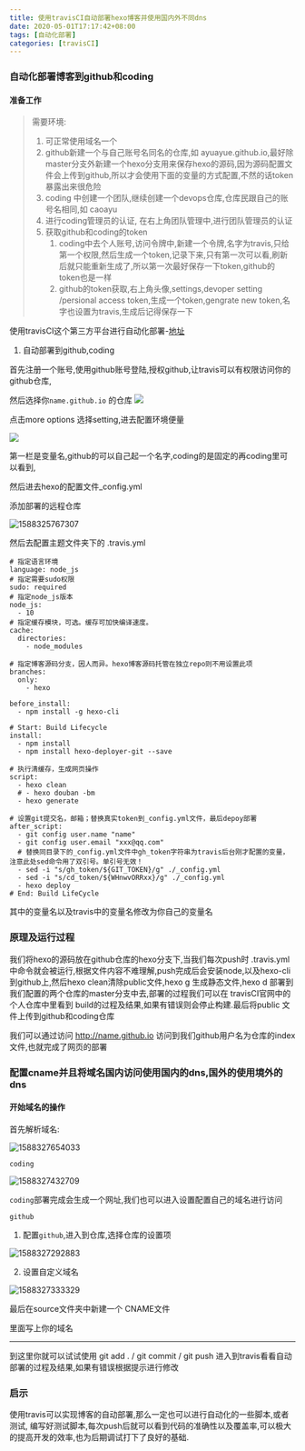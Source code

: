 ```yaml
---
title: 使用travisCI自动部署hexo博客并使用国内外不同dns
date: 2020-05-01T17:17:42+08:00
tags: [自动化部署]
categories: [travisCI]
---
```


### 	自动化部署博客到github和coding

#### 准备工作

>需要环境:
>
>1. 可正常使用域名一个
>2. github新建一个与自己账号名同名的仓库,如 ayuayue.github.io,最好除master分支外新建一个hexo分支用来保存hexo的源码,因为源码配置文件会上传到github,所以才会使用下面的变量的方式配置,不然的话token暴露出来很危险
>3. coding 中创建一个团队,继续创建一个devops仓库,仓库民跟自己的账号名相同,如 caoayu
>4. 进行coding管理员的认证, 在右上角团队管理中,进行团队管理员的认证
>5. 获取github和coding的token
>    1. coding中去个人账号,访问令牌中,新建一个令牌,名字为travis,只给第一个权限,然后生成一个token,记录下来,只有第一次可以看,刷新后就只能重新生成了,所以第一次最好保存一下token,github的token也是一样
>    2. github的token获取,右上角头像,settings,devoper setting /persional access token,生成一个token,gengrate new token,名字也设置为travis,生成后记得保存一下

<!--more-->
使用travisCI这个第三方平台进行自动化部署-[地址]( https://travis-ci.com/ )

1. 自动部署到github,coding

首先注册一个账号,使用github账号登陆,授权github,让travis可以有权限访问你的github仓库,

然后选择你`name.github.io`	的仓库 ![](/images/hexo-travisci/1588325073762.png)

点击more options 选择setting,进去配置环境便量

![](/images/hexo-travisci/1588325188064.png)

第一栏是变量名,github的可以自己起一个名字,coding的是固定的再coding里可以看到,

然后进去hexo的配置文件_config.yml

添加部署的远程仓库

![1588325767307](/images/hexo-travisci/1588325767307.png)

然后去配置主题文件夹下的 .travis.yml

```
# 指定语言环境
language: node_js
# 指定需要sudo权限
sudo: required
# 指定node_js版本
node_js: 
  - 10
# 指定缓存模块，可选。缓存可加快编译速度。
cache:
  directories:
    - node_modules

# 指定博客源码分支，因人而异。hexo博客源码托管在独立repo则不用设置此项
branches:
  only:
    - hexo 

before_install:
  - npm install -g hexo-cli

# Start: Build Lifecycle
install:
  - npm install
  - npm install hexo-deployer-git --save

# 执行清缓存，生成网页操作
script:
  - hexo clean
  # - hexo douban -bm
  - hexo generate

# 设置git提交名，邮箱；替换真实token到_config.yml文件，最后depoy部署
after_script:
  - git config user.name "name"
  - git config user.email "xxx@qq.com"
  # 替换同目录下的_config.yml文件中gh_token字符串为travis后台刚才配置的变量，注意此处sed命令用了双引号。单引号无效！
  - sed -i "s/gh_token/${GIT_TOKEN}/g" ./_config.yml
  - sed -i "s/cd_token/${WHnwvORRxx}/g" ./_config.yml
  - hexo deploy
# End: Build LifeCycle

```

其中的变量名以及travis中的变量名修改为你自己的变量名

### 原理及运行过程

我们将hexo的源码放在github仓库的hexo分支下,当我们每次push时 .travis.yml中命令就会被运行,根据文件内容不难理解,push完成后会安装node,以及hexo-cli到github上,然后hexo clean清除public文件,hexo g 生成静态文件,hexo d 部署到我们配置的两个仓库的master分支中去,部署的过程我们可以在 travisCI官网中的个人仓库中里看到 build的过程及结果,如果有错误则会停止构建.最后将public 文件上传到github和coding仓库

我们可以通过访问 http://name.github.io 访问到我们github用户名为仓库的index文件,也就完成了网页的部署

### 配置cname并且将域名国内访问使用国内的dns,国外的使用境外的dns

#### 开始域名的操作

首先解析域名: 

![1588327654033](/images/hexo-travisci/1588327654033.png)



`coding`

![1588327432709](/images/hexo-travisci/1588327432709.png)

`coding`部署完成会生成一个网址,我们也可以进入设置配置自己的域名进行访问

`github`

1. 配置`github`,进入到仓库,选择仓库的设置项

![1588327292883](/images/hexo-travisci/1588327292883.png)

2. 设置自定义域名

![1588327333329](/images/hexo-travisci/1588327333329.png)

最后在source文件夹中新建一个 CNAME文件

里面写上你的域名

____

到这里你就可以试试使用 git add . / git commit / git push 进入到travis看看自动部署的过程及结果,如果有错误根据提示进行修改

### 启示

使用travis可以实现博客的自动部署,那么一定也可以进行自动化的一些脚本,或者测试, 编写好测试脚本,每次push后就可以看到代码的准确性以及覆盖率,可以极大的提高开发的效率,也为后期调试打下了良好的基础.
